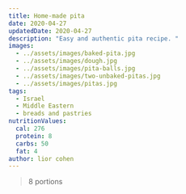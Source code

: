```yaml
---
title: Home-made pita
date: 2020-04-27
updatedDate: 2020-04-27
description: "Easy and authentic pita recipe. "
images:
  - ../assets/images/baked-pita.jpg
  - ../assets/images/dough.jpg
  - ../assets/images/pita-balls.jpg
  - ../assets/images/two-unbaked-pitas.jpg
  - ../assets/images/pitas.jpg
tags:
  - Israel
  - Middle Eastern
  - breads and pastries
nutritionValues:
  cal: 276
  protein: 8
  carbs: 50
  fat: 4
author: lior cohen
---
```


> 8 portions

<PrintView fileName="home-made-pita"/>
